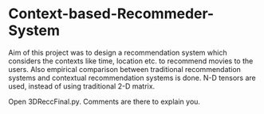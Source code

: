 # Context-based-Recommeder-System
Aim of this project was to design a recommendation system which considers the contexts like time, location etc. to recommend movies to the users. Also empirical comparison between traditional recommendation systems and contextual recommendation systems is done. N-D tensors are used, instead of using traditional 2-D matrix.

Open 3DReccFinal.py. Comments are there to explain you.
